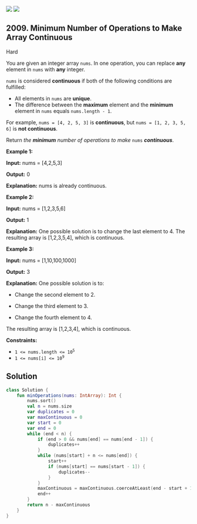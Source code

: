[![](https://img.shields.io/github/stars/javadev/LeetCode-in-Kotlin?label=Stars&style=flat-square)](https://github.com/javadev/LeetCode-in-Kotlin)
[![](https://img.shields.io/github/forks/javadev/LeetCode-in-Kotlin?label=Fork%20me%20on%20GitHub%20&style=flat-square)](https://github.com/javadev/LeetCode-in-Kotlin/fork)

## 2009\. Minimum Number of Operations to Make Array Continuous

Hard

You are given an integer array `nums`. In one operation, you can replace **any** element in `nums` with **any** integer.

`nums` is considered **continuous** if both of the following conditions are fulfilled:

*   All elements in `nums` are **unique**.
*   The difference between the **maximum** element and the **minimum** element in `nums` equals `nums.length - 1`.

For example, `nums = [4, 2, 5, 3]` is **continuous**, but `nums = [1, 2, 3, 5, 6]` is **not continuous**.

Return _the **minimum** number of operations to make_ `nums` **_continuous_**.

**Example 1:**

**Input:** nums = [4,2,5,3]

**Output:** 0

**Explanation:** nums is already continuous.

**Example 2:**

**Input:** nums = [1,2,3,5,6]

**Output:** 1

**Explanation:** One possible solution is to change the last element to 4. The resulting array is [1,2,3,5,4], which is continuous.

**Example 3:**

**Input:** nums = [1,10,100,1000]

**Output:** 3

**Explanation:** One possible solution is to: 

- Change the second element to 2. 

- Change the third element to 3. 

- Change the fourth element to 4. 
  
The resulting array is [1,2,3,4], which is continuous.

**Constraints:**

*   <code>1 <= nums.length <= 10<sup>5</sup></code>
*   <code>1 <= nums[i] <= 10<sup>9</sup></code>

## Solution

```kotlin
class Solution {
    fun minOperations(nums: IntArray): Int {
        nums.sort()
        val n = nums.size
        var duplicates = 0
        var maxContinuous = 0
        var start = 0
        var end = 0
        while (end < n) {
            if (end > 0 && nums[end] == nums[end - 1]) {
                duplicates++
            }
            while (nums[start] + n <= nums[end]) {
                start++
                if (nums[start] == nums[start - 1]) {
                    duplicates--
                }
            }
            maxContinuous = maxContinuous.coerceAtLeast(end - start + 1 - duplicates)
            end++
        }
        return n - maxContinuous
    }
}
```